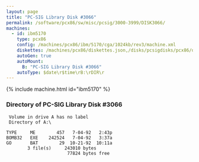 ```yaml
---
layout: page
title: "PC-SIG Library Disk #3066"
permalink: /software/pcx86/sw/misc/pcsig/3000-3999/DISK3066/
machines:
  - id: ibm5170
    type: pcx86
    config: /machines/pcx86/ibm/5170/cga/1024kb/rev3/machine.xml
    diskettes: /machines/pcx86/diskettes.json,/disks/pcsigdisks/pcx86/diskettes.json
    autoGen: true
    autoMount:
      B: "PC-SIG Library Disk #3066"
    autoType: $date\r$time\rB:\rDIR\r
---
```


{% include machine.html id="ibm5170" %}

### Directory of PC-SIG Library Disk #3066

     Volume in drive A has no label
     Directory of A:\

    TYPE     ME        457   7-04-92   2:43p
    BOMB32   EXE    242524   7-04-92   3:37a
    GO       BAT        29  10-21-92  10:11a
            3 file(s)     243010 bytes
                           77824 bytes free
